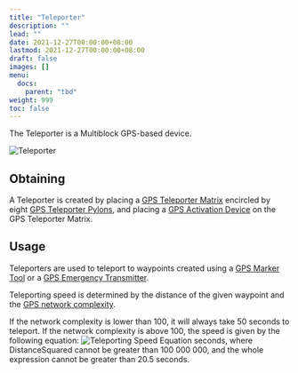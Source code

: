 ```yaml
---
title: "Teleporter"
description: ""
lead: ""
date: 2021-12-27T00:00:00+08:00
lastmod: 2021-12-27T00:00:00+08:00
draft: false
images: []
menu: 
  docs:
    parent: "tbd"
weight: 999
toc: false
---
```


The Teleporter is a Multiblock GPS-based device.

<img src="/slimefun-images/Teleporter.png" alt="Teleporter">

## Obtaining

A Teleporter is created by placing a [GPS Teleporter Matrix](/docs/slimefun/gps-teleporter-matrix) encircled by eight [GPS Teleporter Pylons](/docs/slimefun/gps-teleporter-pylon),
and placing a [GPS Activation Device](/docs/slimefun/gps-activation-device) on the GPS Teleporter Matrix.

## Usage

Teleporters are used to teleport to waypoints created using a [GPS Marker Tool](/docs/slimefun/gps-marker-tool) or a [GPS Emergency Transmitter](/docs/slimefun/gps-emergency-transmitter).

Teleporting speed is determined by the distance of the given waypoint and the [GPS network complexity](/docs/slimefun/gps-transmitter).

If the network complexity is lower than 100, it will always take 50 seconds to teleport.
If the network complexity is above 100, the speed is given by the following equation: <img src="/simefun-images/TeleportEquation.png" alt="Teleporting Speed Equation"> seconds, where DistanceSquared
cannot be greater than 100 000 000, and the whole expression cannot be greater than 20.5 seconds.

